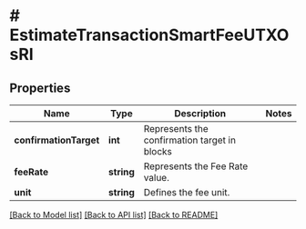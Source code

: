 # # EstimateTransactionSmartFeeUTXOsRI

## Properties

Name | Type | Description | Notes
------------ | ------------- | ------------- | -------------
**confirmationTarget** | **int** | Represents the confirmation target in blocks |
**feeRate** | **string** | Represents the Fee Rate value. |
**unit** | **string** | Defines the fee unit. |

[[Back to Model list]](../../README.md#models) [[Back to API list]](../../README.md#endpoints) [[Back to README]](../../README.md)
